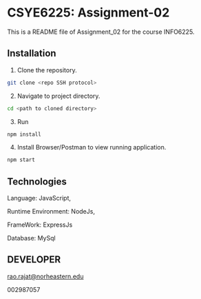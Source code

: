 # CSYE6225: Assignment-02
This is a README file of Assignment_02 for the course INFO6225.

## Installation

1. Clone the repository.
```bash
git clone <repo SSH protocol>
```

2. Navigate to project directory.
```bash
cd <path to cloned directory>
```

3. Run 
```bash
npm install
```

4. Install Browser/Postman to view running application.
```bash
npm start
```

## Technologies

Language: JavaScript,

Runtime Environment: NodeJs, 
 
FrameWork: ExpressJs

Database: MySql
## DEVELOPER

rao.rajat@norheastern.edu

002987057
